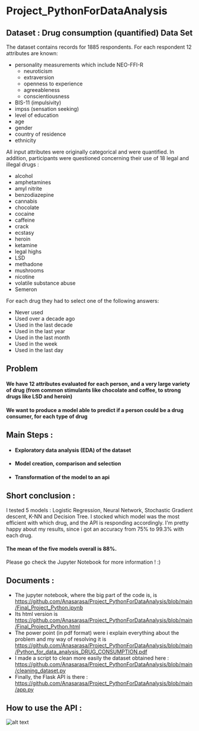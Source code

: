 # Project_PythonForDataAnalysis

## Dataset : Drug consumption (quantified) Data Set

The dataset contains records for 1885 respondents. For each respondent 12 attributes are known: 
* personality measurements which include NEO-FFI-R
  * neuroticism 
  * extraversion
  * openness to experience 
  * agreeableness
  * conscientiousness
* BIS-11 (impulsivity) 
* impss (sensation seeking) 
* level of education 
* age
* gender 
* country of residence 
* ethnicity 

All input attributes were originally categorical and were quantified.
In addition, participants were questioned concerning their use of 18 legal and illegal drugs  : 
* alcohol
* amphetamines 
* amyl nitrite
* benzodiazepine
* cannabis 
* chocolate 
* cocaine 
* caffeine 
* crack 
* ecstasy 
* heroin 
* ketamine
* legal highs 
* LSD 
* methadone 
* mushrooms 
* nicotine 
* volatile substance abuse 
* Semeron

For each drug they had to select one of the following answers: 
* Never used
* Used over a decade ago 
* Used in the last decade
* Used in the last year
* Used in the last month
* Used in the week
* Used in the last day

## Problem

#### We have 12 attributes evaluated for each person, and a very large variety of drug (from common stimulants like chocolate and coffee, to strong drugs like LSD and heroin)
#### We want to produce a model able to predict if a person could be a drug consumer, for each type of drug

## Main Steps :

* #### Exploratory data analysis (EDA) of the dataset
* #### Model creation, comparison and selection
* #### Transformation of the model to an api

## Short conclusion :

I tested 5 models : Logistic Regression, Neural Network, Stochastic Gradient descent, K-NN and Decision Tree. I stocked which model was the most efficient with which drug, and the API is responding accordingly.
I'm pretty happy about my results, since i got an accuracy from 75% to 99.3% with each drug.
#### The mean of the five models overall is 88%.
Please go check the Jupyter Notebook for more information ! :)

## Documents :

* The jupyter notebook, where the big part of the code is, is https://github.com/Anasarasa/Project_PythonForDataAnalysis/blob/main/Final_Project_Python.ipynb
* Its html version is https://github.com/Anasarasa/Project_PythonForDataAnalysis/blob/main/Final_Project_Python.html
* The power point (in pdf format) were i explain everything about the problem and my way of resolving it is https://github.com/Anasarasa/Project_PythonForDataAnalysis/blob/main/Python_for_data_analysis_DRUG_CONSUMPTION.pdf
* I made a script to clean more easily the dataset obtained here : https://github.com/Anasarasa/Project_PythonForDataAnalysis/blob/main/cleaning_dataset.py
* Finally, the Flask API is there : https://github.com/Anasarasa/Project_PythonForDataAnalysis/blob/main/app.py

## How to use the API :


![alt text](https://ibb.co/Fxs8XLG)
